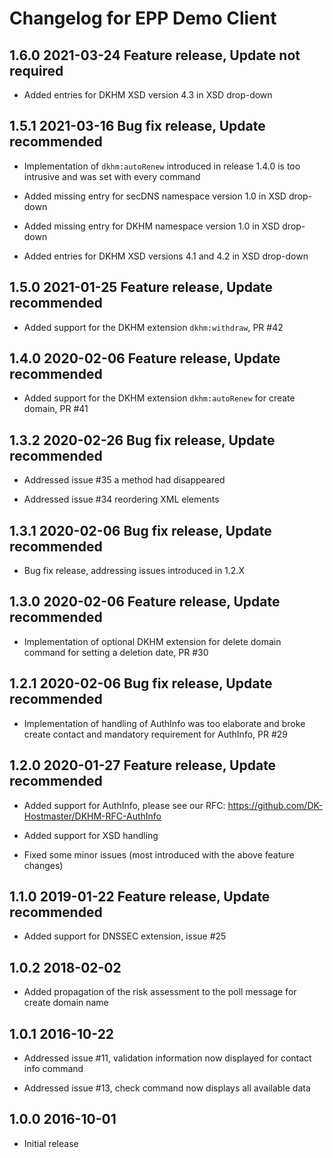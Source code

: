 # Changelog for EPP Demo Client

## 1.6.0 2021-03-24 Feature release, Update not required

- Added entries for DKHM XSD version 4.3 in XSD drop-down

## 1.5.1 2021-03-16 Bug fix release, Update recommended

- Implementation of `dkhm:autoRenew` introduced in release 1.4.0 is too intrusive and was set with every command

- Added missing entry for secDNS namespace version 1.0 in XSD drop-down

- Added missing entry for DKHM namespace version 1.0 in XSD drop-down

- Added entries for DKHM XSD versions 4.1 and 4.2 in XSD drop-down

## 1.5.0 2021-01-25 Feature release, Update recommended

- Added support for the DKHM extension `dkhm:withdraw`, PR #42

## 1.4.0 2020-02-06 Feature release, Update recommended

- Added support for the DKHM extension `dkhm:autoRenew` for create domain, PR #41

## 1.3.2 2020-02-26 Bug fix release, Update recommended

- Addressed issue #35 a method had disappeared

- Addressed issue #34 reordering XML elements

## 1.3.1 2020-02-06 Bug fix release, Update recommended

- Bug fix release, addressing issues introduced in 1.2.X

## 1.3.0 2020-02-06 Feature release, Update recommended

- Implementation of optional DKHM extension for delete domain command for setting a deletion date, PR #30

## 1.2.1 2020-02-06 Bug fix release, Update recommended

- Implementation of handling of AuthInfo was too elaborate and broke create contact and mandatory requirement for AuthInfo, PR #29

## 1.2.0 2020-01-27 Feature release, Update recommended

- Added support for AuthInfo, please see our RFC: https://github.com/DK-Hostmaster/DKHM-RFC-AuthInfo

- Added support for XSD handling

- Fixed some minor issues (most introduced with the above feature changes)

## 1.1.0 2019-01-22 Feature release, Update recommended

- Added support for DNSSEC extension, issue #25

## 1.0.2 2018-02-02

- Added propagation of the risk assessment to the poll message for create domain name

## 1.0.1 2016-10-22

- Addressed issue #11, validation information now displayed for contact info command

- Addressed issue #13, check command now displays all available data

## 1.0.0 2016-10-01

- Initial release
